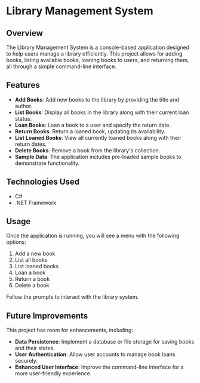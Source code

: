<h1>Library Management System</h1>
<h2>Overview</h2>
    <p>The Library Management System is a console-based application designed to help users manage a library efficiently. This project allows for adding books, listing available books, loaning books to users, and returning them, all through a simple command-line interface.</p>

  <h2>Features</h2>
    <ul>
        <li><strong>Add Books</strong>: Add new books to the library by providing the title and author.</li>
        <li><strong>List Books</strong>: Display all books in the library along with their current loan status.</li>
        <li><strong>Loan Books</strong>: Loan a book to a user and specify the return date.</li>
        <li><strong>Return Books</strong>: Return a loaned book, updating its availability.</li>
        <li><strong>List Loaned Books</strong>: View all currently loaned books along with their return dates.</li>
        <li><strong>Delete Books</strong>: Remove a book from the library's collection.</li>
        <li><strong>Sample Data</strong>: The application includes pre-loaded sample books to demonstrate functionality.</li>
    </ul>

  <h2>Technologies Used</h2>
    <ul>
        <li>C#</li>
        <li>.NET Framework</li>
    </ul>

  <h2>Usage</h2>
    <p>Once the application is running, you will see a menu with the following options:</p>
    <ol>
        <li>Add a new book</li>
        <li>List all books</li>
        <li>List loaned books</li>
        <li>Loan a book</li>
        <li>Return a book</li>
        <li>Delete a book</li>
    </ol>
    <p>Follow the prompts to interact with the library system.</p>

  <h2>Future Improvements</h2>
    <p>This project has room for enhancements, including:</p>
    <ul>
        <li><strong>Data Persistence</strong>: Implement a database or file storage for saving books and their states.</li>
        <li><strong>User Authentication</strong>: Allow user accounts to manage book loans securely.</li>
        <li><strong>Enhanced User Interface</strong>: Improve the command-line interface for a more user-friendly experience.</li>
    </ul>
